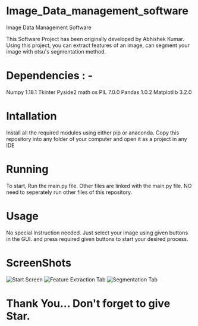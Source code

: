 # Image_Data_management_software
Image Data Management Software

This Software Project has been originally developed by Abhishek Kumar.
Using this project, you can extract features of an image, can segment your image with otsu's segmentation method.

# Dependencies : -
Numpy 1.18.1
Tkinter
Pyside2
math
os
PIL 7.0.0
Pandas 1.0.2
Matplotlib 3.2.0

# Intallation
Install all the required modules using either pip or anaconda. Copy this repository into any folder of your computer and open
it as a project in any IDE

# Running
To start, Run the main.py file. Other files are linked with the main.py file. NO need to seperately run other files of this repository.

# Usage
No special Instruction needed. Just select your image using given buttons in the GUI. and press required given buttons to start your
desired process.

# ScreenShots
![Start Screen](https://photos.app.goo.gl/vYq97bkdk5oaMAJXA)
![Feature Extraction Tab](https://photos.app.goo.gl/fWWhFTdp4JBn2PGs9)
![Segmentation Tab](https://photos.app.goo.gl/yacTrSK9VCxWT4xK9)

# Thank You... Don't forget to give Star.
